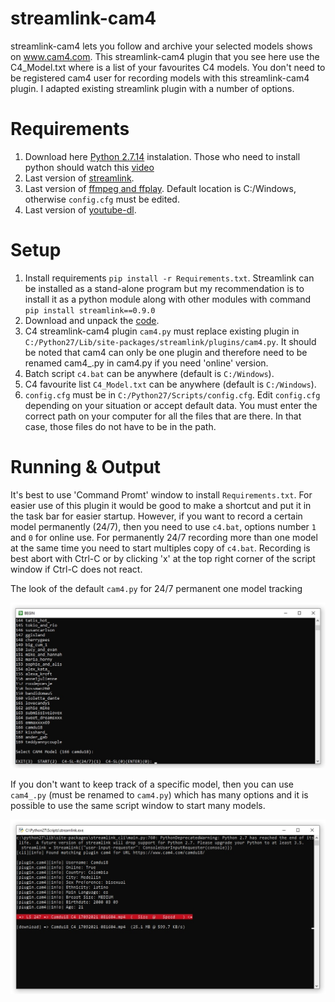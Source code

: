 # streamlink-cam4
streamlink-cam4 lets you follow and archive your selected models shows on www.cam4.com.
This streamlink-cam4 plugin that you see here use the C4_Model.txt where is a list of your favourites C4 models.
You don't need to be registered cam4 user for recording models with this streamlink-cam4 plugin.
I adapted existing streamlink plugin with a number of options.

Requirements
============
1. Download here [Python 2.7.14](https://www.python.org/ftp/python/2.7.14/python-2.7.14.msi) instalation. Those who need to install python should watch this [video](https://www.youtube.com/watch?v=QYUBz4mrnFU)
2. Last version of [streamlink](https://github.com/streamlink/streamlink).
3. Last version of [ffmpeg and ffplay](https://ffmpeg.zeranoe.com/builds/). Default location is C:/Windows, otherwise `config.cfg` must be edited.
4. Last version of [youtube-dl](http://rg3.github.io/youtube-dl/download.html).

Setup
=====
1. Install requirements `pip install -r Requirements.txt`. Streamlink can be installed as a stand-alone program but my recommendation is to install it as a python module along with other modules with command `pip install streamlink==0.9.0`
2. Download and unpack the [code](https://codeload.github.com/horacio9a/streamlink-cam4/zip/master).
3. C4 streamlink-cam4 plugin `cam4.py` must replace existing plugin in `C:/Python27/Lib/site-packages/streamlink/plugins/cam4.py`. It should be noted that cam4 can only be one plugin and therefore need to be renamed cam4_.py in cam4.py if you need 'online' version.
4. Batch script `c4.bat` can be anywhere (default is `C:/Windows`).
5. C4 favourite list `C4_Model.txt` can be anywhere (default is `C:/Windows`).
6. `config.cfg` must be in `C:/Python27/Scripts/config.cfg`. Edit `config.cfg` depending on your situation or accept default data. You must enter the correct path on your computer for all the files that are there. In that case, those files do not have to be in the path.

Running & Output
================
It's best to use 'Command Promt' window to install `Requirements.txt`.
For easier use of this plugin it would be good to make a shortcut and put it in the task bar for easier startup. 
However, if you want to record a certain model permanently (24/7), then you need to use `c4.bat`, options number `1` and `0` for online use.
For permanently 24/7 recording more than one model at the same time you need to start multiples copy of `c4.bat`. 
Recording is best abort with Ctrl-C or by clicking 'x' at the top right corner of the script window if Ctrl-C does not react.

The look of the default `cam4.py` for 24/7 permanent one model tracking

![alt screenshot](./screenshot0.jpg)

If you don't want to keep track of a specific model, then you can use `cam4_.py` (must be renamed to `cam4.py`) which has many options and it is possible to use the same script window to start many models.

![alt screenshot](./screenshot1.jpg)
